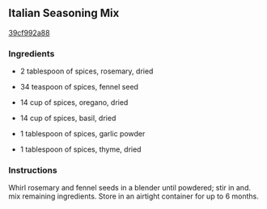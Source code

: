 ## Italian Seasoning Mix

[39cf992a88](http://www.food.com/recipe/italian-seasoning-mix-339609)

### Ingredients

 - 2 tablespoon of spices, rosemary, dried

 - 34 teaspoon of spices, fennel seed

 - 14 cup of spices, oregano, dried

 - 14 cup of spices, basil, dried

 - 1 tablespoon of spices, garlic powder

 - 1 tablespoon of spices, thyme, dried

### Instructions

Whirl rosemary and fennel seeds in a blender until powdered; stir in and. mix remaining ingredients. Store in an airtight container for up to 6 months.